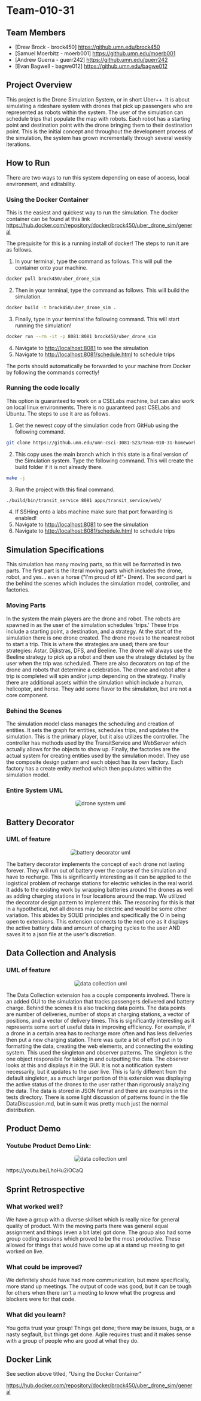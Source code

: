 
# Team-010-31

## Team Members

- [Drew Brock - brock450] <https://github.umn.edu/brock450>
- [Samuel Moerbitz - moerb001] <https://github.umn.edu/moerb001>
- [Andrew Guerra - guerr242] <https://github.umn.edu/guerr242>
- [Evan Bagwell - bagwe012] <https://github.umn.edu/bagwe012>
  
## Project Overview

This project is the Drone Simulation System, or in short Uber++. It is about simulating a rideshare system with drones that pick up passengers who are represented as robots within the system. The user of the simulation can schedule trips that populate the map with robots. Each robot has a starting point and destination point with the drone bringing them to their destination point. This is the initial concept and throughout the development process of the simulation, the system has grown incrementally through several weekly iterations.

## How to Run

There are two ways to run this system depending on ease of access, local environment, and editability.

### Using the Docker Container

This is the easiest and quickest way to run the simulation. The docker container can be found at this link <https://hub.docker.com/repository/docker/brock450/uber_drone_sim/general>

The prequisite for this is a running install of docker! The steps to run it are as follows.

1. In your terminal, type the command as follows. This will pull the container onto your machine.

```bash
docker pull brock450/uber_drone_sim
```

2. Then in your terminal, type the command as follows. This will build the simulation.

```bash
docker build -t brock450/uber_drone_sim .
```

3. Finally, type in your terminal the following command. This will start running the simulation!

```bash
docker run --rm -it -p 8081:8081 brock450/uber_drone_sim
```

4. Navigate to <http://localhost:8081> to see the simulation
5. Navigate to <http://localhost:8081/schedule.html> to schedule trips

The ports should automatically be forwarded to your machine from Docker by following the commands correctly!

### Running the code locally

This option is guaranteed to work on a CSELabs machine, but can also work on local linux environments. There is no guaranteed past CSELabs and Ubuntu. The steps to use it are as follows.

1. Get the newest copy of the simulation code from GitHub using the following command.

```bash
git clone https://github.umn.edu/umn-csci-3081-S23/Team-010-31-homework4.git
```

2. This copy uses the main branch which in this state is a final version of the Simulation system. Type the following command. This will create the build folder if it is not already there.

```bash
make -j
```

3. Run the project with this final command.

```bash
./build/bin/transit_service 8081 apps/transit_service/web/
```

4. If SSHing onto a labs machine make sure that port forwarding is enabled!
5. Navigate to <http://localhost:8081> to see the simulation
6. Navigate to <http://localhost:8081/schedule.html> to schedule trips

## Simulation Specifications

This simulation has many moving parts, so this will be formatted in two parts. The first part is the literal moving parts which includes the drone, robot, and yes... even a horse ("I'm proud of it!"- Drew). The second part is the behind the scenes which includes the simulation model, controller, and factories.

### Moving Parts

In the system the main players are the drone and robot. The robots are spawned in as the user of the simulation schedules 'trips.' These trips include a starting point, a destination, and a strategy. At the start of the simulation there is one drone created. The drone moves to the nearest robot to start a trip. This is where the strategies are used; there are four strategies: Astar, Dijkstras, DFS, and Beeline. The drone will always use the Beeline strategy to pick up a robot and then use the strategy dictated by the user when the trip was scheduled. There are also decorators on top of the drone and robots that determine a celebration. The drone and robot after a trip is completed will spin and/or jump depending on the strategy. Finally there are additional assets within the simulation which include a human, helicopter, and horse. They add some flavor to the simulation, but are not a core component.

### Behind the Scenes

The simulation model class manages the scheduling and creation of entities. It sets the graph for entities, schedules trips, and updates the simulation. This is the primary player, but it also utilizes the controller. The controller has methods used by the TransitService and WebServer which actually allows for the objects to show up. Finally, the factories are the actual system for creating entities used by the simulation model. They use the composite design pattern and each object has its own factory. Each factory has a create entity method which then populates within the simulation model.

### Entire System UML

<p align="center"> <img src="pics/DroneSystemUML.png" alt="drone system uml" class="shadow" style="height:auto;width:auto;border-radius:5px;1"></p>

## Battery Decorator

### UML of feature

<p align="center"> <img src="pics/BatteryDecoratorUML.png" alt="battery decorator uml" class="shadow" style="height:auto;width:auto;border-radius:5px;1"></p>

The battery decorator implements the concept of each drone not lasting forever. They will run out of battery over the course of the simulation and have to recharge. This is significantly interesting as it can be applied to the logistical problem of recharge stations for electric vehicles in the real world.
It adds to the existing work by wrapping batteries around the drones as well as adding charging stations in four locations around the map. We utilized the decorator design pattern to implement this. The reasoning for this is that in a hypothetical, not all drones may be electric and would be some other variation. This abides by SOLID principles and specifically the O in being open to extensions. This extension connects to the next one as it displays the active battery data and amount of charging cycles to the user AND saves it to a json file at the user's discretion.

## Data Collection and Analysis

### UML of feature

<p align="center"> <img src="pics/DataCollectionUML.png" alt="data collection uml" class="shadow" style="height:auto;width:auto;border-radius:5px;1"></p>

The Data Collection extension has a couple components involved. There is an added GUI to the simulation that tracks passengers delivered and battery charge. Behind the scenes it is also tracking data points. The data points are number of deliveries, number of stops at charging stations, a vector of positions, and a vector of delivery times. This is significantly interesting as it represents some sort of useful data in improving efficiency. For example, if a drone in a certain area has to recharge more often and has less deliveries then put a new charging station. There was quite a bit of effort put in to formatting the data, creating the web elements, and connecting the existing system. This used the singleton and observer patterns. The singleton is the one object responsible for taking in and outputting the data. The observer looks at this and displays it in the GUI. It is not a notification system necessarily, but it updates to the user live. This is fairly different from the default singleton, as a much larger portion of this extension was displaying the active status of the drones to the user rather than rigorously analyzing the data. The data is stored in JSON format and there are examples in the tests directory. There is some light discussion of patterns found in the file DataDiscussion.md, but in sum it was pretty much just the normal distribution.

## Product Demo

### Youtube Product Demo Link:
<p align="center"> <img src="pics/thumbnail_resize.jpg" alt="data collection uml" class="shadow" style="height:auto;width:auto;border-radius:5px;1"></p>
https://youtu.be/LhoHu2iOCaQ

## Sprint Retrospective

### What worked well?

We have a group with a diverse skillset which is really nice for general quality of product. With the moving parts there was general equal assignment and things (even a bit late) got done. The group also had some group coding sessions which proved to be the most productive. These allowed for things that would have come up at a stand up meeting to get worked on live.

### What could be improved?

We definitely should have had more communication, but more specifically, more stand up meetings. The output of code was good, but it can be tough for others when there isn't a meeting to know what the progress and blockers were for that code.

### What did you learn?

You gotta trust your group! Things get done; there may be issues, bugs, or a nasty segfault, but things get done. Agile requires trust and it makes sense with a group of people who are good at what they do.

## Docker Link

See section above titled, "Using the Docker Container"

<https://hub.docker.com/repository/docker/brock450/uber_drone_sim/general>

